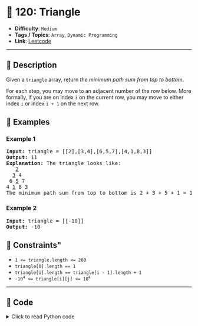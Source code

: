 # 🧩 120: Triangle

- **Difficulty**: `Medium`
- **Tags / Topics**: `Array`, `Dynamic Programming`
- **Link**: [Leetcode](https://leetcode.com/problems/triangle/)

---

## 📜 Description

<p>Given a <code>triangle</code> array, return <em>the minimum path sum from top to bottom</em>.</p>

<p>For each step, you may move to an adjacent number of the row below. More formally, if you are on index <code>i</code> on the current row, you may move to either index <code>i</code> or index <code>i + 1</code> on the next row.</p>




## 🧪 Examples

### Example 1
<pre>
<strong>Input:</strong> triangle = [[2],[3,4],[6,5,7],[4,1,8,3]]
<strong>Output:</strong> 11
<strong>Explanation:</strong> The triangle looks like:
   <u>2</u>
  <u>3</u> 4
 6 <u>5</u> 7
4 <u>1</u> 8 3
The minimum path sum from top to bottom is 2 + 3 + 5 + 1 = 11 (underlined above).
</pre>


### Example 2
<pre>
<strong>Input:</strong> triangle = [[-10]]
<strong>Output:</strong> -10
</pre>




## 📌 Constraints"
<ul>
	<li><code>1 &lt;= triangle.length &lt;= 200</code></li>
	<li><code>triangle[0].length == 1</code></li>
	<li><code>triangle[i].length == triangle[i - 1].length + 1</code></li>
	<li><code>-10<sup>4</sup> &lt;= triangle[i][j] &lt;= 10<sup>4</sup></code></li>
</ul>



---
<!--- code section starts -->
## 🧠 Code



<details>
<summary>Click to read Python code</summary>

```python
class Solution:
    def minimumTotal(self, triangle: List[List[int]]) -> int:
        for i in range(1, len(triangle)):
            for j in range(len(triangle[i])):
                if j == 0:
                    triangle[i][j] += triangle[i - 1][0]
                elif j == len(triangle[i]) - 1:
                    triangle[i][j] += triangle[i - 1][j - 1]
                else:
                    triangle[i][j] += min(triangle[i - 1][j], triangle[i - 1][j - 1])
        return min(triangle[-1])

```

</details>
    

<!--- code section ends -->
